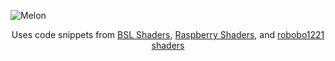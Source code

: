 ![Melon](https://raw.githubusercontent.com/juniebyte/MelonShaders/master/melonpromo.png)

<p align="center">
Uses code snippets from <a href="https://bitslablab.com/">BSL Shaders</a>, <a href="https://rutherin.netlify.app">Raspberry Shaders</a>, and <a href="https://github.com/robobo1221/robobo1221Shaders">robobo1221 shaders</a>
</p>
